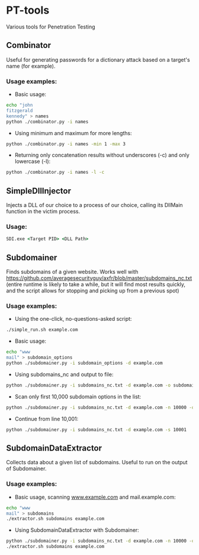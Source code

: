 # PT-tools
Various tools for Penetration Testing

## Combinator
Useful for generating passwords for a dictionary attack based on a target's name (for example).
### Usage examples:
* Basic usage:
```bash
echo "john
fitzgerald
kennedy" > names
python ./combinator.py -i names
```
* Using minimum and maximum for more lengths:
```bash
python ./combinator.py -i names -min 1 -max 3
```
* Returning only concatenation results without underscores (-c) and only lowercase (-l):
```bash
python ./combinator.py -i names -l -c
```

## SimpleDllInjector
Injects a DLL of our choice to a process of our choice, calling its DllMain function in the victim process.
### Usage:
```cmd
SDI.exe <Target PID> <DLL Path>
```

## Subdomainer
Finds subdomains of a given website. Works well with https://github.com/averagesecurityguy/axfr/blob/master/subdomains_nc.txt (entire runtime is likely to take a while, but it will find most results quickly, and the script allows for stopping and picking up from a previous spot)
### Usage examples:
* Using the one-click, no-questions-asked script:
```bash
./simple_run.sh example.com
```
* Basic usage:
```bash
echo "www
mail" > subdomain_options
python ./subdomainer.py -i subdomain_options -d example.com
```
* Using subdomains_nc and output to file:
```bash
python ./subdomainer.py -i subdomains_nc.txt -d example.com -o subdomains
```
* Scan only first 10,000 subdomain options in the list:
```bash
python ./subdomainer.py -i subdomains_nc.txt -d example.com -n 10000 -o subdomains
```
* Continue from line 10,001:
```bash
python ./subdomainer.py -i subdomains_nc.txt -d example.com -s 10001
```

## SubdomainDataExtractor
Collects data about a given list of subdomains. Useful to run on the output of Subdomainer.
### Usage examples:
* Basic usage, scanning www.example.com and mail.example.com:
```bash
echo "www
mail" > subdomains
./extractor.sh subdomains example.com
```
* Using SubdomainDataExtractor with Subdomainer:
```bash
python ./subdomainer.py -i subdomains_nc.txt -d example.com -n 10000 -o subdomains -q
./extractor.sh subdomains example.com
```
